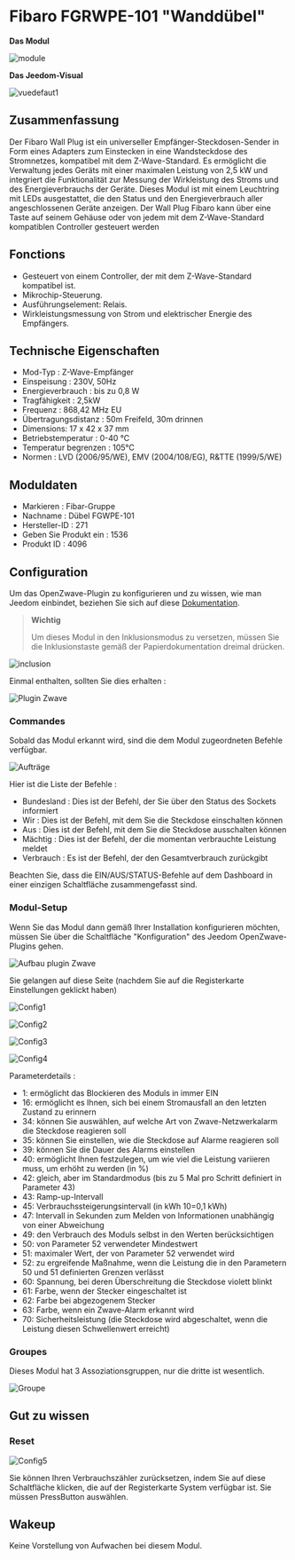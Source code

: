 # Fibaro FGRWPE-101 "Wanddübel"

**Das Modul**

![module](images/fibaro.fgwpe101/module.jpg)

**Das Jeedom-Visual**

![vuedefaut1](images/fibaro.fgwpe101/vuedefaut1.jpg)

## Zusammenfassung

Der Fibaro Wall Plug ist ein universeller Empfänger-Steckdosen-Sender in Form eines Adapters zum Einstecken in eine Wandsteckdose des Stromnetzes, kompatibel mit dem Z-Wave-Standard. Es ermöglicht die Verwaltung jedes Geräts mit einer maximalen Leistung von 2,5 kW und integriert die Funktionalität zur Messung der Wirkleistung des Stroms und des Energieverbrauchs der Geräte. Dieses Modul ist mit einem Leuchtring mit LEDs ausgestattet, die den Status und den Energieverbrauch aller angeschlossenen Geräte anzeigen. Der Wall Plug Fibaro kann über eine Taste auf seinem Gehäuse oder von jedem mit dem Z-Wave-Standard kompatiblen Controller gesteuert werden

## Fonctions

-   Gesteuert von einem Controller, der mit dem Z-Wave-Standard kompatibel ist.
-   Mikrochip-Steuerung.
-   Ausführungselement: Relais.
-   Wirkleistungsmessung von Strom und elektrischer Energie des Empfängers.

## Technische Eigenschaften

-   Mod-Typ : Z-Wave-Empfänger
-   Einspeisung : 230V, 50Hz
-   Energieverbrauch : bis zu 0,8 W
-   Tragfähigkeit : 2,5kW
-   Frequenz : 868,42 MHz EU
-   Übertragungsdistanz : 50m Freifeld, 30m drinnen
-   Dimensions: 17 x 42 x 37 mm
-   Betriebstemperatur : 0-40 °C
-   Temperatur begrenzen : 105°C
-   Normen : LVD (2006/95/WE), EMV (2004/108/EG), R&TTE (1999/5/WE)

## Moduldaten

-   Markieren : Fibar-Gruppe
-   Nachname : Dübel FGWPE-101
-   Hersteller-ID : 271
-   Geben Sie Produkt ein : 1536
-   Produkt ID : 4096

## Configuration

Um das OpenZwave-Plugin zu konfigurieren und zu wissen, wie man Jeedom einbindet, beziehen Sie sich auf diese [Dokumentation](https://doc.jeedom.com/de_DE/plugins/automation%20protocol/openzwave/).

> **Wichtig**
>
> Um dieses Modul in den Inklusionsmodus zu versetzen, müssen Sie die Inklusionstaste gemäß der Papierdokumentation dreimal drücken.

![inclusion](images/fibaro.fgwpe101/inclusion.jpg)

Einmal enthalten, sollten Sie dies erhalten :

![Plugin Zwave](images/fibaro.fgwpe101/information.jpg)

### Commandes

Sobald das Modul erkannt wird, sind die dem Modul zugeordneten Befehle verfügbar.

![Aufträge](images/fibaro.fgwpe101/commandes.jpg)

Hier ist die Liste der Befehle :

-   Bundesland : Dies ist der Befehl, der Sie über den Status des Sockets informiert
-   Wir : Dies ist der Befehl, mit dem Sie die Steckdose einschalten können
-   Aus : Dies ist der Befehl, mit dem Sie die Steckdose ausschalten können
-   Mächtig : Dies ist der Befehl, der die momentan verbrauchte Leistung meldet
-   Verbrauch : Es ist der Befehl, der den Gesamtverbrauch zurückgibt

Beachten Sie, dass die EIN/AUS/STATUS-Befehle auf dem Dashboard in einer einzigen Schaltfläche zusammengefasst sind.

### Modul-Setup

Wenn Sie das Modul dann gemäß Ihrer Installation konfigurieren möchten, müssen Sie über die Schaltfläche "Konfiguration" des Jeedom OpenZwave-Plugins gehen.

![Aufbau plugin Zwave](images/plugin/bouton_configuration.jpg)

Sie gelangen auf diese Seite (nachdem Sie auf die Registerkarte Einstellungen geklickt haben)

![Config1](images/fibaro.fgwpe101/config1.jpg)

![Config2](images/fibaro.fgwpe101/config2.jpg)

![Config3](images/fibaro.fgwpe101/config3.jpg)

![Config4](images/fibaro.fgwpe101/config4.jpg)

Parameterdetails :

-   1: ermöglicht das Blockieren des Moduls in immer EIN
-   16: ermöglicht es Ihnen, sich bei einem Stromausfall an den letzten Zustand zu erinnern
-   34: können Sie auswählen, auf welche Art von Zwave-Netzwerkalarm die Steckdose reagieren soll
-   35: können Sie einstellen, wie die Steckdose auf Alarme reagieren soll
-   39: können Sie die Dauer des Alarms einstellen
-   40: ermöglicht Ihnen festzulegen, um wie viel die Leistung variieren muss, um erhöht zu werden (in %)
-   42: gleich, aber im Standardmodus (bis zu 5 Mal pro Schritt definiert in Parameter 43)
-   43: Ramp-up-Intervall
-   45: Verbrauchssteigerungsintervall (in kWh 10=0,1 kWh)
-   47: Intervall in Sekunden zum Melden von Informationen unabhängig von einer Abweichung
-   49: den Verbrauch des Moduls selbst in den Werten berücksichtigen
-   50: von Parameter 52 verwendeter Mindestwert
-   51: maximaler Wert, der von Parameter 52 verwendet wird
-   52: zu ergreifende Maßnahme, wenn die Leistung die in den Parametern 50 und 51 definierten Grenzen verlässt
-   60: Spannung, bei deren Überschreitung die Steckdose violett blinkt
-   61: Farbe, wenn der Stecker eingeschaltet ist
-   62: Farbe bei abgezogenem Stecker
-   63: Farbe, wenn ein Zwave-Alarm erkannt wird
-   70: Sicherheitsleistung (die Steckdose wird abgeschaltet, wenn die Leistung diesen Schwellenwert erreicht)

### Groupes

Dieses Modul hat 3 Assoziationsgruppen, nur die dritte ist wesentlich.

![Groupe](images/fibaro.fgwpe101/groupe.jpg)

## Gut zu wissen

### Reset

![Config5](images/fibaro.fgwpe101/config5.jpg)

Sie können Ihren Verbrauchszähler zurücksetzen, indem Sie auf diese Schaltfläche klicken, die auf der Registerkarte System verfügbar ist. Sie müssen PressButton auswählen.

## Wakeup

Keine Vorstellung von Aufwachen bei diesem Modul.
